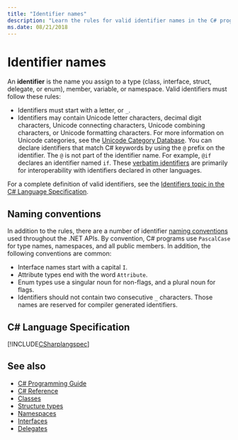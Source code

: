 ```yaml
---
title: "Identifier names"
description: "Learn the rules for valid identifier names in the C# programming language."
ms.date: 08/21/2018
---
```

# Identifier names

An **identifier** is the name you assign to a type (class, interface, struct, delegate, or enum), member, variable, or namespace. Valid identifiers must follow these rules:

- Identifiers must start with a letter, or `_`.
- Identifiers may contain Unicode letter characters, decimal digit characters, Unicode connecting characters, Unicode combining characters, or Unicode formatting characters. For more information on Unicode categories, see the [Unicode Category Database](https://www.unicode.org/reports/tr44/).
You can declare identifiers that match C# keywords by using the `@` prefix on the identifier. The `@` is not part of the identifier name. For example, `@if` declares an identifier named `if`. These [verbatim identifiers](../../language-reference/tokens/verbatim.md) are primarily for interoperability with identifiers declared in other languages.

For a complete definition of valid identifiers, see the [Identifiers topic in the C# Language Specification](../../../../_csharplang/spec/lexical-structure.md#identifiers).

## Naming conventions

In addition to the rules, there are a number of identifier [naming conventions](../../../standard/design-guidelines/naming-guidelines.md) used throughout the .NET APIs. By convention, C# programs use `PascalCase` for type names, namespaces, and all public members. In addition, the following conventions are common:

- Interface names start with a capital `I`.
- Attribute types end with the word `Attribute`.
- Enum types use a singular noun for non-flags, and a plural noun for flags.
- Identifiers should not contain two consecutive `_` characters. Those names are reserved for compiler generated identifiers.

## C# Language Specification

[!INCLUDE[CSharplangspec](~/includes/csharplangspec-md.md)]  
  
## See also

- [C# Programming Guide](../../programming-guide/index.md)
- [C# Reference](../../language-reference/index.md)
- [Classes](../types/classes.md)
- [Structure types](../../language-reference/builtin-types/struct.md)
- [Namespaces](../types/namespaces.md)
- [Interfaces](../types/interfaces.md)
- [Delegates](../../programming-guide/delegates/index.md)
